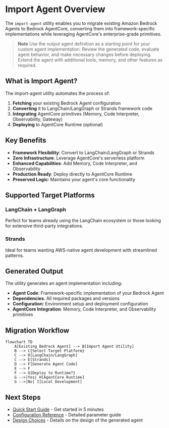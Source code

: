 # Import Agent Overview

The `import-agent` utility enables you to migrate existing Amazon Bedrock Agents to Bedrock AgentCore, converting them into framework-specific implementations while leveraging AgentCore's enterprise-grade primitives.

> **Note**
> Use the output agent definition as a starting point for your custom agent implementation.
> Review the generated code, evaluate agent behavior, and make necessary changes before deploying.
> Extend the agent with additional tools, memory, and other features as required.

## What is Import Agent?

The import-agent utility automates the process of:

1. **Fetching** your existing Bedrock Agent configuration
2. **Converting** it to LangChain/LangGraph or Strands framework code
3. **Integrating** AgentCore primitives (Memory, Code Interpreter, Observability, Gateway)
4. **Deploying** to AgentCore Runtime (optional)

## Key Benefits

- **Framework Flexibility**: Convert to LangChain/LangGraph or Strands
- **Zero Infrastructure**: Leverage AgentCore's serverless platform
- **Enhanced Capabilities**: Add Memory, Code Interpreter, and Observability
- **Production Ready**: Deploy directly to AgentCore Runtime
- **Preserved Logic**: Maintains your agent's core functionality

## Supported Target Platforms

### LangChain + LangGraph
Perfect for teams already using the LangChain ecosystem or those looking for extensive third-party integrations.

### Strands
Ideal for teams wanting AWS-native agent development with streamlined patterns.

## Generated Output

The utility generates an agent implementation including:

- **Agent Code**: Framework-specific implementation of your Bedrock Agent
- **Dependencies**: All required packages and versions
- **Configuration**: Environment setup and deployment configuration
- **AgentCore Integration**: Memory, Code Interpreter, and Observability primitives

## Migration Workflow

```mermaid
flowchart TD
    A[Existing Bedrock Agent] --> B[Import Agent Utility]
    B --> C{Select Target Platform}
    C --> D[LangChain/LangGraph]
    C --> E[Strands]
    D --> F[Generate Agent Code]
    E --> F
    F --> G{Deploy to Runtime?}
    G -->|Yes| H[AgentCore Runtime]
    G -->|No| I[Local Development]
```

## Next Steps

- [Quick Start Guide](quickstart.md) - Get started in 5 minutes
- [Configuration Reference](configuration.md) - Detailed parameter guide
- [Design Choices](design.md) - Details on the design of the generated agent
